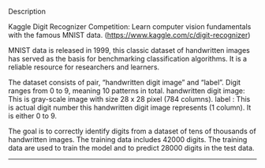 Description

Kaggle Digit Recognizer Competition: Learn computer vision fundamentals with the famous MNIST data. (https://www.kaggle.com/c/digit-recognizer) 

MNIST data is released in 1999, this classic dataset of handwritten images has served as the basis for benchmarking classification algorithms. It is a reliable resource for researchers and learners.

The dataset consists of pair, “handwritten digit image” and “label”. Digit ranges from 0 to 9, meaning 10 patterns in total.
handwritten digit image: This is gray-scale image with size 28 x 28 pixel (784 columns).
label : This is actual digit number this handwritten digit image represents (1 column). It is either  0 to 9.

The goal is to correctly identify digits from a dataset of tens of thousands of handwritten images. The training data includes 42000 digits. The training data are used to train the model and to predict 28000 digits in the test data.

_______________________________________________________________________________




